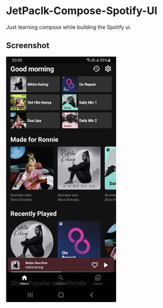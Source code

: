 # JetPaclk-Compose-Spotify-UI

Just learning compose while building the Spotify ui.

## Screenshot

<img src="screenshots/home.jpg" width=300/>
